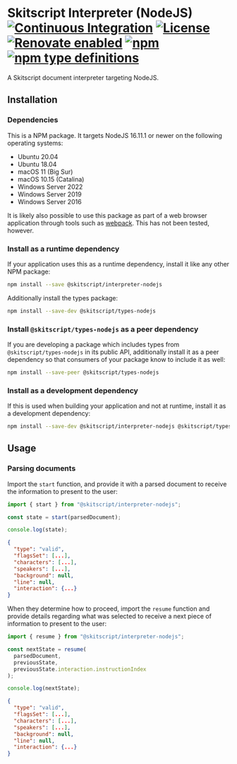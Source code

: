 # Skitscript Interpreter (NodeJS) [![Continuous Integration](https://github.com/skitscript/interpreter-nodejs/workflows/Continuous%20Integration/badge.svg)](https://github.com/skitscript/interpreter-nodejs/actions) [![License](https://img.shields.io/github/license/skitscript/interpreter-nodejs.svg)](https://github.com/skitscript/interpreter-nodejs/blob/master/license) [![Renovate enabled](https://img.shields.io/badge/renovate-enabled-brightgreen.svg)](https://renovatebot.com/) [![npm](https://img.shields.io/npm/v/skitscript/interpreter-nodejs.svg)](https://www.npmjs.com/package/skitscript/interpreter-nodejs) [![npm type definitions](https://img.shields.io/npm/types/skitscript/interpreter-nodejs.svg)](https://www.npmjs.com/package/skitscript/interpreter-nodejs)

A Skitscript document interpreter targeting NodeJS.

## Installation

### Dependencies

This is a NPM package.  It targets NodeJS 16.11.1 or newer on the following
operating systems:

- Ubuntu 20.04
- Ubuntu 18.04
- macOS 11 (Big Sur)
- macOS 10.15 (Catalina)
- Windows Server 2022
- Windows Server 2019
- Windows Server 2016

It is likely also possible to use this package as part of a web browser
application through tools such as [webpack](https://webpack.js.org/).  This has
not been tested, however.

### Install as a runtime dependency

If your application uses this as a runtime dependency, install it like any other
NPM package:

```bash
npm install --save @skitscript/interpreter-nodejs
```

Additionally install the types package:

```bash
npm install --save-dev @skitscript/types-nodejs
```

### Install `@skitscript/types-nodejs` as a peer dependency

If you are developing a package which includes types from
`@skitscript/types-nodejs` in its public API, additionally install it as a peer
dependency so that consumers of your package know to include it as well:

```bash
npm install --save-peer @skitscript/types-nodejs
```

### Install as a development dependency

If this is used when building your application and not at runtime, install it as
a development dependency:

```bash
npm install --save-dev @skitscript/interpreter-nodejs @skitscript/types-nodejs
```

## Usage

### Parsing documents

Import the `start` function, and provide it with a parsed document to receive
the information to present to the user:

```typescript
import { start } from "@skitscript/interpreter-nodejs";

const state = start(parsedDocument);

console.log(state);
```

```json
{
  "type": "valid",
  "flagsSet": [...],
  "characters": [...],
  "speakers": [...],
  "background": null,
  "line": null,
  "interaction": {...}
}
```

When they determine how to proceed, import the `resume` function and provide
details regarding what was selected to receive a next piece of information to
present to the user:

```typescript
import { resume } from "@skitscript/interpreter-nodejs";

const nextState = resume(
  parsedDocument,
  previousState,
  previousState.interaction.instructionIndex
);

console.log(nextState);
```

```json
{
  "type": "valid",
  "flagsSet": [...],
  "characters": [...],
  "speakers": [...],
  "background": null,
  "line": null,
  "interaction": {...}
}
```
